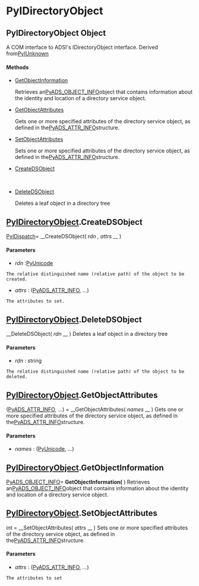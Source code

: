 # PyIDirectoryObject

## PyIDirectoryObject Object

A COM interface to ADSI's IDirectoryObject interface.
Derived from[PyIUnknown](#pyiunknown)

#### Methods


  - [GetObjectInformation](PyIDirectoryObject.md#pyidirectoryobjectgetobjectinformation)

    Retrieves an[PyADS_OBJECT_INFO](PyADS.md#pyadsobject_info)object that contains information about the identity and location of a directory service object.&nbsp;

  - [GetObjectAttributes](PyIDirectoryObject.md#pyidirectoryobjectgetobjectattributes)

    Gets one or more specified attributes of the directory service object, as defined in the[PyADS_ATTR_INFO](PyADS.md#pyadsattr_info)structure.&nbsp;

  - [SetObjectAttributes](PyIDirectoryObject.md#pyidirectoryobjectsetobjectattributes)

    Sets one or more specified attributes of the directory service object, as defined in the[PyADS_ATTR_INFO](PyADS.md#pyadsattr_info)structure.&nbsp;

  - [CreateDSObject](PyIDirectoryObject.md#pyidirectoryobjectcreatedsobject)

    &nbsp;

  - [DeleteDSObject](PyIDirectoryObject.md#pyidirectoryobjectdeletedsobject)

    Deletes a leaf object in a directory tree&nbsp;

## [PyIDirectoryObject](#pyidirectoryobject).CreateDSObject

[PyIDispatch](#pyidispatch)= __CreateDSObject( *rdn*  *, attrs* __ )


#### Parameters


  -  *rdn* :[PyUnicode](#pyunicode)

    The relative distinguished name (relative path) of the object to be created.

  -  *attrs* : ([PyADS_ATTR_INFO](PyADS.md#pyadsattr_info), ...)

    The attributes to set.

## [PyIDirectoryObject](#pyidirectoryobject).DeleteDSObject

 __DeleteDSObject( *rdn* __ )
Deletes a leaf object in a directory tree

#### Parameters


  -  *rdn* : string

    The relative distinguished name (relative path) of the object to be deleted.

## [PyIDirectoryObject](#pyidirectoryobject).GetObjectAttributes

([PyADS_ATTR_INFO](PyADS.md#pyadsattr_info), ...) = __GetObjectAttributes( *names* __ )
Gets one or more specified attributes of the directory service object, as defined in the[PyADS_ATTR_INFO](PyADS.md#pyadsattr_info)structure.

#### Parameters


  -  *names* : ([PyUnicode](#pyunicode), ...)

    

## [PyIDirectoryObject](#pyidirectoryobject).GetObjectInformation

[PyADS_OBJECT_INFO](PyADS.md#pyadsobject_info)= __GetObjectInformation(__ )
Retrieves an[PyADS_OBJECT_INFO](PyADS.md#pyadsobject_info)object that contains information about the identity and location of a directory service object.

## [PyIDirectoryObject](#pyidirectoryobject).SetObjectAttributes

int = __SetObjectAttributes( *attrs* __ )
Sets one or more specified attributes of the directory service object, as defined in the[PyADS_ATTR_INFO](PyADS.md#pyadsattr_info)structure.

#### Parameters


  -  *attrs* : ([PyADS_ATTR_INFO](PyADS.md#pyadsattr_info), ...)

    The attributes to set